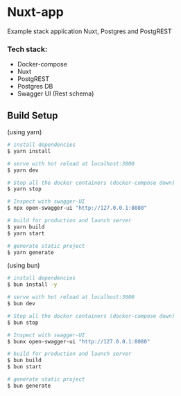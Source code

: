 # Nuxt-app

Example stack application Nuxt, Postgres and PostgREST

### Tech stack:
- Docker-compose
- Nuxt
- PostgREST
- Postgres DB 
- Swagger UI (Rest schema)

## Build Setup

(using yarn)
```bash
# install dependencies
$ yarn install

# serve with hot reload at localhost:3000
$ yarn dev

# Stop all the docker containers (docker-compose down)
$ yarn stop

# Inspect with swagger-UI
$ npx open-swagger-ui "http://127.0.0.1:8080" 

# build for production and launch server
$ yarn build
$ yarn start

# generate static project
$ yarn generate
```


(using bun)
```bash
# install dependencies
$ bun install -y

# serve with hot reload at localhost:3000
$ bun dev

# Stop all the docker containers (docker-compose down)
$ bun stop

# Inspect with swagger-UI
$ bunx open-swagger-ui "http://127.0.0.1:8080" 

# build for production and launch server
$ bun build
$ bun start

# generate static project
$ bun generate
```
